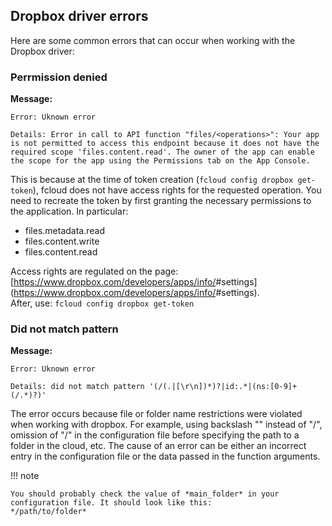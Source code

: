 ## Dropbox driver errors
Here are some common errors that can occur when working with the Dropbox driver:

### Perrmission denied
**Message:**
```
Error: Uknown error
 
Details: Error in call to API function "files/<operations>": Your app is not permitted to access this endpoint because it does not have the required scope 'files.content.read'. The owner of the app can enable the scope for the app using the Permissions tab on the App Console.
```

This is because at the time of token creation (`fcloud config dropbox get-token`), fcloud does not have access rights for the requested operation.
You need to recreate the token by first granting the necessary permissions to the application. In particular: 

* files.metadata.read
* files.content.write
* files.content.read

Access rights are regulated on the page: [https://www.dropbox.com/developers/apps/info/<your App Key>#settings](https://www.dropbox.com/developers/apps/info/<your App Key>#settings).<br>
After, use: `fcloud config dropbox get-token`


### Did not match pattern
**Message:**
```
Error: Uknown error
 
Details: did not match pattern '(/(.|[\r\n])*)?|id:.*|(ns:[0-9]+(/.*)?)'
```

The error occurs because file or folder name restrictions were violated when working with dropbox. For example, using backslash "\" instead of "/", omission of "/" in the configuration file before specifying the path to a folder in the cloud, etc.
The cause of an error can be either an incorrect entry in the configuration file or the data passed in the function arguments.

!!! note

    You should probably check the value of *main_folder* in your configuration file. It should look like this:
    */path/to/folder*


